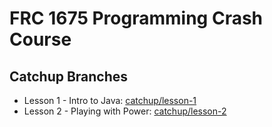 # FRC 1675 Programming Crash Course

## Catchup Branches

- Lesson 1 - Intro to Java: [catchup/lesson-1](https://github.com/frc1675/frc1675-demo/tree/catchup/lesson-1)
- Lesson 2 - Playing with Power: [catchup/lesson-2](https://github.com/frc1675/frc1675-demo/tree/catchup/lesson-2)

